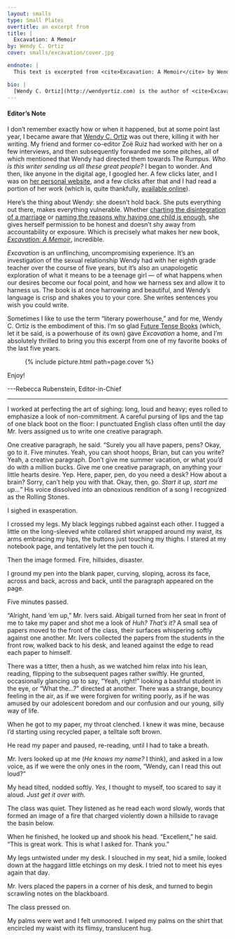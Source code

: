 ```yaml
---
layout: smalls
type: Small Plates
overtitle: an excerpt from
title: |
  Excavation: A Memoir
by: Wendy C. Ortiz
cover: smalls/excavation/cover.jpg

endnote: |
  This text is excerpted from <cite>Excavation: A Memoir</cite> by Wendy C. Ortiz, copyright 2014 by Future Tense Books, used with permission from the author and Future Tense Books.

bio: |
  [Wendy C. Ortiz](http://wendyortiz.com) is the author of <cite>Excavation: A Memoir</cite> (Future Tense Books, July 2014) and <cite>Hollywood Notebook</cite> (Writ Large Press, Nov. 2014). She writes the monthly column "On the Trail of Mary Jane" for <cite>McSweeney's Internet Tendency</cite>, in which she explores medical marijuana dispensary culture in Southern California. Her work has appeared in <cite>The New York Times</cite>, <cite>Vol. 1 Brooklyn</cite>, <cite>The Nervous Breakdown</cite>, <cite>The Rumpus</cite>, and other journals both print and online. Wendy is the co-founder, curator and host of the decade-old [Rhapsodomancy Reading Series](http://www.rhapsodomancy.org).
---
```


<div class="intro" markdown="block">

<h4>Editor’s Note</h4>

I don’t remember exactly how or when it happened, but at some point last year, I became aware that [Wendy C. Ortiz](http://midnightbreakfast.com/wendy-c-ortiz/) was out there, killing it with her writing. My friend and former co-editor Zoë Ruiz had worked with her on a few interviews, and then subsequently forwarded me some pitches, all of which mentioned that Wendy had directed them towards The Rumpus. <i>Who is this writer sending us all these great people?</i> I began to wonder. And then, like anyone in the digital age, I googled her. A few clicks later, and I was on [her personal website](http://www.wendyortiz.com/index.shtml), and a few clicks after that and I had read a portion of her work (which is, quite thankfully, [available online](http://www.wendyortiz.com/prose.shtml)).

Here’s the thing about Wendy: she doesn’t hold back. She puts everything out there, makes everything vulnerable. Whether [charting the disintegration of a marriage](http://www.nytimes.com/2012/07/29/fashion/newly-wed-and-quickly-unraveling-modern-love.html) or [naming the reasons why having one child is enough](http://muthamagazine.com/2013/10/the-not-prenatal-vitamin-wendy-c-ortiz-on-not-having-a-second-kid/), she gives herself permission to be honest and doesn’t shy away from accountability or exposure. Which is precisely what makes her new book, <cite>[Excavation: A Memoir](http://www.futuretensebooks.com/futuret/books.html)</cite>, incredible.

<cite>Excavation</cite> is an unflinching, uncompromising experience. It’s an investigation of the sexual relationship Wendy had with her eighth grade teacher over the course of five years, but it’s also an unapologetic exploration of what it means to be a teenage girl — of what happens when our desires become our focal point, and how we harness sex and allow it to harness us. The book is at once harrowing and beautiful, and Wendy’s language is crisp and shakes you to your core. She writes sentences you wish you could write. 

Sometimes I like to use the term “literary powerhouse,” and for me, Wendy C. Ortiz is the embodiment of this. I’m so glad [Future Tense Books](http://www.futuretensebooks.com/futuret/home1.html) (which, let it be said, is a powerhouse of its own) gave <cite>Excavation</cite> a home, and I’m absolutely thrilled to bring you this excerpt from one of my favorite books of the last five years.



<figure class="right small">
  {% include picture.html path=page.cover %}
</figure>


Enjoy!

---Rebecca Rubenstein, Editor-in-Chief

</div>

<hr />

I worked at perfecting the art of sighing: long, loud and heavy; eyes rolled to emphasize a look of non-commitment. A careful pursing of lips and the tap of one black boot on the floor: I punctuated English class often until the day Mr. Ivers assigned us to write one creative paragraph.

One creative paragraph, he said. “Surely you all have papers, pens? Okay, go to it. Five minutes. Yeah, you can shoot hoops, Brian, but can you write? Yeah, a creative paragraph. Don’t give me summer vacation, or what you’d do with a million bucks. Give me one creative paragraph, on anything your little hearts desire. Yep. Here, paper, pen, do you need a desk? How about a brain? Sorry, can’t help you with that. Okay, then, go. <i>Start it up, start me up…</i>” His voice dissolved into an obnoxious rendition of a song I recognized as the Rolling Stones.

I sighed in exasperation.

I crossed my legs. My black leggings rubbed against each other. I tugged a little on the long-sleeved white collared shirt wrapped around my waist, its arms embracing my hips, the buttons just touching my thighs. I stared at my notebook page, and tentatively let the pen touch it.

Then the image formed. Fire, hillsides, disaster.

I ground my pen into the blank paper, curving, sloping, across its face, across and back, across and back, until the paragraph appeared on the page.

Five minutes passed.

“Alright, hand ‘em up,” Mr. Ivers said. Abigail turned from her seat in front of me to take my paper and shot me a look of <i>Huh? That’s it?</i> A small sea of papers moved to the front of the class, their surfaces whispering softly against one another. Mr. Ivers collected the papers from the students in the front row, walked back to his desk, and leaned against the edge to read each paper to himself.

There was a titter, then a hush, as we watched him relax into his lean, reading, flipping to the subsequent pages rather swiftly. He grunted, occasionally glancing up to say, “Yeah, right!” looking a bashful student in the eye, or “What the…?” directed at another. There was a strange, bouncy feeling in the air, as if we were forgiven for writing poorly, as if he was amused by our adolescent boredom and our confusion and our young, silly way of life.

When he got to my paper, my throat clenched. I knew it was mine, because I’d starting using recycled paper, a telltale soft brown.

He read my paper and paused, re-reading, until I had to take a breath.

Mr. Ivers looked up at me (<i>He knows my name?</i> I think), and asked in a low voice, as if we were the only ones in the room, “Wendy, can I read this out loud?”

My head tilted, nodded softly. <i>Yes</i>, I thought to myself, too scared to say it aloud. <i>Just get it over with.</i>

The class was quiet. They listened as he read each word slowly, words that formed an image of a fire that charged violently down a hillside to ravage the basin below.

When he finished, he looked up and shook his head. “Excellent,” he said. “This is great work. This is what I asked for. Thank you.”

My legs untwisted under my desk. I slouched in my seat, hid a smile, looked down at the haggard little etchings on my desk. I tried not to meet his eyes again that day.

Mr. Ivers placed the papers in a corner of his desk, and turned to begin scrawling notes on the blackboard.

The class pressed on.

My palms were wet and I felt unmoored. I wiped my palms on the shirt that encircled my waist with its flimsy, translucent hug.

